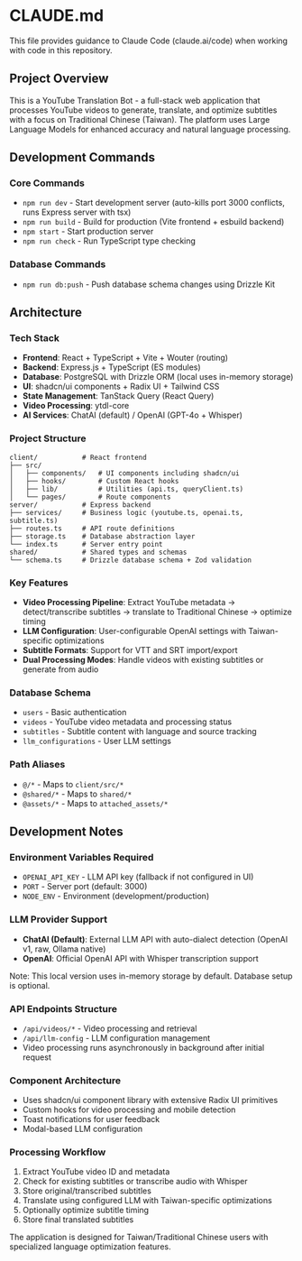 # CLAUDE.md

This file provides guidance to Claude Code (claude.ai/code) when working with code in this repository.

## Project Overview

This is a YouTube Translation Bot - a full-stack web application that processes YouTube videos to generate, translate, and optimize subtitles with a focus on Traditional Chinese (Taiwan). The platform uses Large Language Models for enhanced accuracy and natural language processing.

## Development Commands

### Core Commands
- `npm run dev` - Start development server (auto-kills port 3000 conflicts, runs Express server with tsx)
- `npm run build` - Build for production (Vite frontend + esbuild backend)
- `npm start` - Start production server
- `npm run check` - Run TypeScript type checking

### Database Commands
- `npm run db:push` - Push database schema changes using Drizzle Kit

## Architecture

### Tech Stack
- **Frontend**: React + TypeScript + Vite + Wouter (routing)
- **Backend**: Express.js + TypeScript (ES modules)
- **Database**: PostgreSQL with Drizzle ORM (local uses in-memory storage)
- **UI**: shadcn/ui components + Radix UI + Tailwind CSS
- **State Management**: TanStack Query (React Query)
- **Video Processing**: ytdl-core
- **AI Services**: ChatAI (default) / OpenAI (GPT-4o + Whisper)

### Project Structure
```
client/           # React frontend
├── src/
│   ├── components/   # UI components including shadcn/ui
│   ├── hooks/        # Custom React hooks
│   ├── lib/          # Utilities (api.ts, queryClient.ts)
│   └── pages/        # Route components
server/           # Express backend
├── services/     # Business logic (youtube.ts, openai.ts, subtitle.ts)
├── routes.ts     # API route definitions
├── storage.ts    # Database abstraction layer
└── index.ts      # Server entry point
shared/           # Shared types and schemas
└── schema.ts     # Drizzle database schema + Zod validation
```

### Key Features
- **Video Processing Pipeline**: Extract YouTube metadata → detect/transcribe subtitles → translate to Traditional Chinese → optimize timing
- **LLM Configuration**: User-configurable OpenAI settings with Taiwan-specific optimizations
- **Subtitle Formats**: Support for VTT and SRT import/export
- **Dual Processing Modes**: Handle videos with existing subtitles or generate from audio

### Database Schema
- `users` - Basic authentication
- `videos` - YouTube video metadata and processing status
- `subtitles` - Subtitle content with language and source tracking
- `llm_configurations` - User LLM settings

### Path Aliases
- `@/*` - Maps to `client/src/*`
- `@shared/*` - Maps to `shared/*`
- `@assets/*` - Maps to `attached_assets/*`

## Development Notes

### Environment Variables Required
- `OPENAI_API_KEY` - LLM API key (fallback if not configured in UI)
- `PORT` - Server port (default: 3000)
- `NODE_ENV` - Environment (development/production)

### LLM Provider Support
- **ChatAI (Default)**: External LLM API with auto-dialect detection (OpenAI v1, raw, Ollama native)
- **OpenAI**: Official OpenAI API with Whisper transcription support

Note: This local version uses in-memory storage by default. Database setup is optional.

### API Endpoints Structure
- `/api/videos/*` - Video processing and retrieval
- `/api/llm-config` - LLM configuration management
- Video processing runs asynchronously in background after initial request

### Component Architecture
- Uses shadcn/ui component library with extensive Radix UI primitives
- Custom hooks for video processing and mobile detection
- Toast notifications for user feedback
- Modal-based LLM configuration

### Processing Workflow
1. Extract YouTube video ID and metadata
2. Check for existing subtitles or transcribe audio with Whisper
3. Store original/transcribed subtitles
4. Translate using configured LLM with Taiwan-specific optimizations
5. Optionally optimize subtitle timing
6. Store final translated subtitles

The application is designed for Taiwan/Traditional Chinese users with specialized language optimization features.